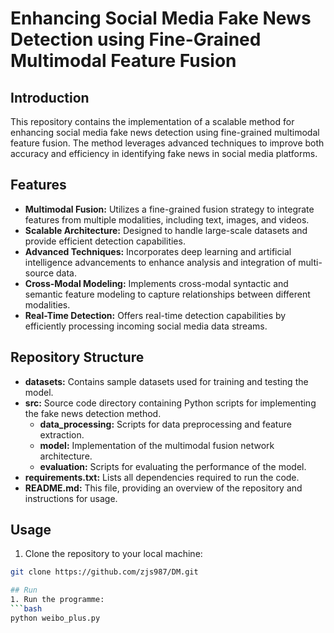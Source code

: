 # Enhancing Social Media Fake News Detection using Fine-Grained Multimodal Feature Fusion

## Introduction
This repository contains the implementation of a scalable method for enhancing social media fake news detection using fine-grained multimodal feature fusion. The method leverages advanced techniques to improve both accuracy and efficiency in identifying fake news in social media platforms.

## Features
- **Multimodal Fusion:** Utilizes a fine-grained fusion strategy to integrate features from multiple modalities, including text, images, and videos.
- **Scalable Architecture:** Designed to handle large-scale datasets and provide efficient detection capabilities.
- **Advanced Techniques:** Incorporates deep learning and artificial intelligence advancements to enhance analysis and integration of multi-source data.
- **Cross-Modal Modeling:** Implements cross-modal syntactic and semantic feature modeling to capture relationships between different modalities.
- **Real-Time Detection:** Offers real-time detection capabilities by efficiently processing incoming social media data streams.

## Repository Structure
- **datasets:** Contains sample datasets used for training and testing the model.
- **src:** Source code directory containing Python scripts for implementing the fake news detection method.
  - **data_processing:** Scripts for data preprocessing and feature extraction.
  - **model:** Implementation of the multimodal fusion network architecture.
  - **evaluation:** Scripts for evaluating the performance of the model.
- **requirements.txt:** Lists all dependencies required to run the code.
- **README.md:** This file, providing an overview of the repository and instructions for usage.

## Usage
1. Clone the repository to your local machine:
```bash
git clone https://github.com/zjs987/DM.git

## Run
1. Run the programme:
```bash
python weibo_plus.py
